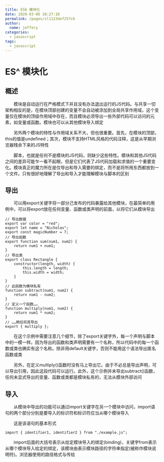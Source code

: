 ```yaml
---
title: ES6 模块化
date: 2020-03-06 18:27:10
permalink: /pages/sl1123def257cb
author: 
  name: jeffery
categories: 
  - javascript
tags: 
  - javascript
---
```


# ES^ 模块化


## 概述

  模块是自动运行在严格模式下并且没有办法退出运行的JS代码。与共享一切架构相反的是，在模块顶部创建的变量不会自动被添加到全局共享作用域，这个变量仅在模块的顶级作用域中存在，而且模块必须导出一些外部代码可以访问的元素，如变量或函数。模块也可以从其他模块导入绑定

  另外两个模块的特性与作用域关系不大，但也很重要。首先，在模块的顶部，this的值是undefined；其次，模块不支持HTML风格的代码注释，这是从早期浏览器残余下来的JS特性

  脚本，也就是任何不是模块的JS代码，则缺少这些特性。模块和其他JS代码之间的差异可能乍一看不起眼，但是它们代表了JS代码加载和求值的一个重要变化。模块真正的魔力所在是仅导出和导入需要的绑定，而不是将所用东西都放到一个文件。只有很好地理解了导出和导入才能理解模块与脚本的区别

 

## 导出

  可以用export关键字将一部分己发布的代码暴露给其他模块，在最简单的用例中，可以将export放在任何变量、函数或类声明的前面，以将它们从模块导出

```
// 导出数据
export var color = "red";
export let name = "Nicholas";
export const magicNumber = 7;
// 导出函数
export function sum(num1, num2) {
    return num1 + num1;
}
// 导出类
export class Rectangle {
    constructor(length, width) {
        this.length = length;
        this.width = width;
    }
}
// 此函数为模块私有
function subtract(num1, num2) {
    return num1 - num2;
}
// 定义一个函数……
function multiply(num1, num2) {
    return num1 * num2;
}
// ……稍后将其导出
export { multiply };
```

  在这个示例中需要注意几个细节，除了export关键字外，每一个声明与脚本中的一模一样。因为导出的函数和类声明需要有一个名称，所以代码中的每一个函数或类也确实有这个名称。除非用default关键字，否则不能用这个语法导出匿名函数或类

  另外，在定义multiply()函数时没有马上导出它。由于不必总是导出声明，可以导出引用，因此这段代码可以运行。此外，这个示例并未导出subtract()函数，任何未显式导出的变量、函数或类都是模块私有的，无法从模块外部访问

 

## 导入

  从模块中导出的功能可以通过import关键字在另一个模块中访问，import语句的两个部分分别是要导入的标识符和标识符应当从哪个模块导入

  这是该语句的基本形式

```
import { identifier1, identifier2 } from "./example.js";
```

  import后面的大括号表示从给定模块导入的绑定(binding)，关键字from表示从哪个模块导入给定的绑定，该模块由表示模块路径的字符串指定(被称作模块说明符)。浏览器使用的路径格式与传给<script>元素的相同，也就是说，必须把文件扩展名也加上。另一方面，Nodejs则遵循基于文件系统前缀区分本地文件和包的惯例。例如，example是一个包而./example.js是一个本地文件

  当从模块中导入一个绑定时，它就好像使用const定义的一样。无法定义另一个同名变量(包括导入另一个同名绑定)，也无法在import语句前使用标识符或改变绑定的值

【导入单个绑定】

  假设前面的示例在一个名为"example.js"的模块中，我们可以导入并以多种方式使用这个模块中的绑定

```
// 单个导入
import { sum } from "./example.js";
console.log(sum(1, 2)); // 3
sum = 1; // 出错
```

  尽管example.js导出的函数不止一个，但这个示例导入的却只有sum()函数。如果尝试给sum赋新值，结果是抛出一个错误，因为不能给导入的绑定重新赋值

  为了最好地兼容多个浏览器和Node.js环境，一定要在字符串之前包含/、./或../来表示要导入的文件

【导入多个绑定】

  如果想从示例模块导入多个绑定，则可以明确地将它们列出如下

```
// 多个导入
import { sum, multiply, magicNumber } from "./example.js";
console.log(sum(1, magicNumber)); // 8
console.log(multiply(1, 2)); // 2
```

  在这段代码中，从example模块导入3个绑定sum、multiply和magicNumber。之后使用它们，就像它们在本地定义的一样

【导入整个模块】

  特殊情况下，可以导入整个模块作为一个单一的对象。然后所有的导出都可以作为对象的属性使用

```
// 完全导入
import * as example from "./example.js";
console.log(example.sum(1,example.magicNumber)); // 8
console.log(example.multiply(1, 2)); // 2
```

  在这段代码中，从example.js中导出的所有绑定被加载到一个被称作example的对象中。指定的导出(sum()函数、mutiply()函数和magicNumber)之后会作为example的属性被访问。这种导入格式被称作命名空间导入(namespaceimport)。因为example.js文件中不存在example对象，故而它作为example.js中所有导出成员的命名空间对象而被创建

  但是，不管在import语句中把一个模块写了多少次，该模块将只执行一次。导入模块的代码执行后，实例化过的模块被保存在内存中，只要另一个import语句引用它就可以重复使用它

```
import { sum } from "./example.js";
import { multiply } from "./example.js";
import { magicNumber } from "./example.js";
```

  尽管在这个模块中有3个import语句，但example加载只执行一次。如果同一个应用程序中的其他模块也从example.js导入绑定，那么那些模块与此代码将使用相同的模块实例

【导入绑定的一个微妙怪异之处】

  ES6的import语句为变量、函数和类创建的是只读绑定，而不是像正常变量一样简单地引用原始绑定。标识符只有在被导出的模块中可以修改，即便是导入绑定的模块也无法更改绑定的值

```
export var name = "huochai";
export function setName(newName) {
    name = newName;
}
```

  当导入这两个绑定后，setName()函数可以改变name的值

```
import { name, setName } from "./example.js";
console.log(name); // "huochai"
setName("match");
console.log(name); // "match"
name = "huochai"; // error
```

  调用setName("match")时会回到导出setName()的模块中去执行，并将name设置为"match"。此更改会自动在导入的name绑定上体现。其原因是，name是导出的name标识符的本地名称。本段代码中所使用的name和模块中导入的name不是同一个

 

## 重命名

  有时候，从一个模块导入变量、函数或者类时，可能不希望使用它们的原始名称。幸运的是，可以在导出过程和导入过程中改变导出元素的名称

  假设要使用不同的名称导出一个函数，则可以用as关键字来指定函数在模块外的名称

```
function sum(num1, num2) {
    return num1 + num2;
}
export { sum as add };
```

  在这里，函数sum()是本地名称，add()是导出时使用的名称。也就是说，当另一个模块要导入这个函数时，必须使用add这个名称

```
import { add } from "./example.js";
```

  如果模块想使用不同的名称来导入函数，也可以使用as关键字

```
import { add as sum } from "./example.js";
console.log(typeof add); // "undefined"
console.log(sum(1, 2)); // 3
```

  这段代码导入add()函数时使用了一个导入名称来重命名sum()函数(当前上下文中的本地名称)。导入时改变函数的本地名称意味着即使模块导入了add()函数，在当前模块中也没有add()标识符

 

## 默认值

  由于在诸如CommonJS的其他模块系统中，从模块中导出和导入默认值是一个常见的做法，该语法被进行了优化。模块的默认值指的是通过default关键字指定的单个变量、函数或类，只能为每个模块设置一个默认的导出值，导出时多次使用default关键字是一个语法错误

【导出默认值】

  下面是一个使用default关键字的简单示例

```
export default function(num1, num2) {
    return num1 + num2;
}
```

  这个模块导出了一个函数作为它的默认值，default关键字表示这是一个默认的导出，由于函数被模块所代表，因而它不需要一个名称

  也可以在export default之后添加默认导出值的标识符，就像这样

```
function sum(num1, num2) {
    return num1 + num2;
}
export default sum;
```

  先定义sum()函数，然后再将其导出为默认值，如果需要计算默认值，则可以使用这个方法。为默认导出值指定标识符的第三种方法是使用重命名语法，如下所示

```
function sum(num1, num2) {
    return num1 + num2;
}
export { sum as default };
```

  在重命名导出时标识符default具有特殊含义，用来指示模块的默认值。由于default是JS中的默认关键字，因此不能将其用于变量、函数或类的名称；但是，可以将其用作属性名称。所以用default来重命名模块是为了尽可能与非默认导出的定义一致。如果想在一条导出语句中同时指定多个导出(包括默认导出)，这个语法非常有用

【导入默认值】

  可以使用以下语法从一个模块导入一个默认值

```
// 导入默认值
import sum from "./example.js";
console.log(sum(1, 2)); // 3
```

  这条import语句从模块example.js中导入了默认值，请注意，这里没有使用大括号，与非默认导入的情况不同。本地名称sum用于表示模块导出的任何默认函数，这种语法是最纯净的，ES6的创建者希望它能够成为web上主流的模块导入形式，并且可以使用已有的对象

  对于导出默认值和一或多个非默认绑定的模块，可以用一条语句导入所有导出的绑定

```
export let color = "red";
export default function(num1, num2) {
    return num1 + num2;
}
```

  可以用以下这条import语句导入color和默认函数

```
import sum, { color } from "./example.js";
console.log(sum(1, 2)); // 3
console.log(color); // "red"
```

  用逗号将默认的本地名称与大括号包裹的非默认值分隔开

  注意：在import语句中，默认值必须排在非默认值之前

  与导出默认值一样，也可以在导入默认值时使用重命名语法

```
// 等价于上个例子
import { default as sum, color } from "example";
console.log(sum(1, 2)); // 3
console.log(color); // "red"
```

  在这段代码中，默认导出(export)值被重命名为sum，并且还导入了color

 

## 静态加载

  ES6中的模块与node.js中的模块加载不同，nodeJS中的require语句是运行时加载，而ES6中的import是静态加载，所以有一些语法限制

  1、不能使用表达式和变量等这些只有在运行时才能得到结果的语法结构

```
// 报错
import { 'f' + 'oo' } from 'my_module';

// 报错
let module = 'my_module';
import { foo } from module;
```



  2、`import`和`export`命令只能在模块的顶层，不能在代码块之中，如不能在if语句和函数内使用

```
if (flag) {
    export flag; // 语法错误
}
// 报错
if (x === 1) {
  import { foo } from 'module1';
} else {
  import { foo } from 'module2';
}
function tryImport() {
    import flag from "./example.js"; // 语法错误
}
```

  以上的写法会报错，是因为在静态分析阶段，这些语法都是没法得到值的

  这样的设计，固然有利于编译器提高效率，但也导致无法在运行时加载模块。在语法上，条件加载就不可能实现。如果`import`命令要取代 Node 的`require`方法，这就形成了一个障碍。因为`require`是运行时加载模块，`import`命令无法取代`require`的动态加载功能

```
const path = './' + fileName;
const myModual = require(path);
```

  上面的语句就是动态加载，`require`到底加载哪一个模块，只有运行时才知道。`import`语句做不到这一点

 

## 重新导出

  可能需要重新导出模块已经导入的内容

```
import { sum } from "./example.js";
export { sum }
```

  虽然这样可以运行，但只通过一条语句也可以完成同样的任务

```
export { sum } from "./example.js";
```

  这种形式的export在指定的模块中查找sum声明，然后将其导出。当然，对于同样的值也可以不同的名称导出

```
export { sum as add } from "./example.js";
```

  这里的sum是从example.js导入的，然后再用add这个名字将其导出

  如果想导出另一个模块中的所有值，则可以使用*模式

```
export * from "./example.js";
```

  导出一切是指导出默认值及所有命名导出值，这可能会影响可以从模块导出的内容。例如，如果example.js有默认的导出值，则使用此语法时将无法定义一个新的默认导出

 

## 无绑定导入

  某些模块可能不导出任何东西，相反，它们可能只修改全局作用域中的对象。尽管模块中的顶层变量、函数和类不会自动地出现在全局作用域中，但这并不意味着模块无法访问全局作用域。内建对象(如Array和Object)的共享定义可以在模块中访问，对这些对象所做的更改将反映在其他模块中

  例如，要向所有数组添加pushAll()方法，则可以定义如下所示的模块

```
// 没有导出与导入的模块
Array.prototype.pushAll = function(items) {
    // items 必须是一个数组
    if (!Array.isArray(items)) {
        throw new TypeError("Argument must be an array.");
    }
    // 使用内置的 push() 与扩展运算符
    return this.push(...items);
};
```

  即使没有任何导出或导入的操作，这也是一个有效的模块。这段代码既可以用作模块也可以用作脚本。由于它不导出任何东西，因而可以使用简化的导入操作来执行模块代码，而且不导入任何的绑定

```
import "./example.js";
let colors = ["red", "green", "blue"];
let items = [];
items.pushAll(colors);
```

  这段代码导入并执行了模块中包含的pushAll()方法，所以pushAll()被添加到数组的原型，也就是说现在模块中的所有数组都可以使用pushAll()方法了

  注意：无绑定导入最有可能被应用于创建polyfill和Shim

 

## 加载模块

  虽然ES6定义了模块的语法，但它并没有定义如何加载这些模块。这正是规范复杂性的一个体现，应由不同的实现环境来决定。ES6没有尝试为所有JS环境创建一套统一的标准，它只规定了语法，并将加载机制抽象到一个未定义的内部方法HostResolveImportedModule中。Web浏览器和Node.js开发者可以通过对各自环境的认知来决定如何实现HostResolveImportedModule 

【在Web浏览器中使用模块】

  即使在ES6出现以前，Web浏览器也有多种方式可以将JS包含在Web应用程序中，这些脚本加载的方法分别是

  1、在<script>元素中通过src属性指定一个加载代码的地址来加载JS代码文件

  2、将JS代码内嵌到没有src属性的<script>元素中

  3、通过Web Worker或Service Worker的方法加载并执行JS代码文件

  为了完全支持模块功能，Web浏览器必须更新这些机制

**在<script>中使用模块**

  <script>元素的默认行为是将JS文件作为脚本加载，而非作为模块加载，当type属性缺失或包含一个JS内容类型(如"text/javascript")时就会发生这种情况。<script>元素可以执行内联代码或加载src中指定的文件，当type属性的值为"module"时支持加载模块。将type设置为"module"可以让浏览器将所有内联代码或包含在src指定的文件中的代码按照模块而非脚本的方式加载

```
<!-- load a module JavaScript file -->
<script type="module" src="module.js"></script>
<!-- include a module inline -->
<script type="module">
    import { sum } from "./example.js";
    let result = sum(1, 2);
</script>
```

  此示例中的第一个<script>元素使用src属性加载了一个外部的模块文件，它与加载脚本之间的唯一区别是type的值是"module"。第二个<script>元素包含了直接嵌入在网页中的模块。变量result没有暴露到全局作用域，它只存在于模块中(由<script>元素定义)，因此不会被添加到window作为它的属性

  在Web页面中引入模块的过程类似于引入脚本，相当简单。但是，模块实际的加载过程却有一些不同

  "module"与"text/javascript"这样的内容类型并不相同。JS模块文件与JS脚本文件具有相同的内容类型，因此无法仅根据内容类型进行区分。此外，当无法识别type的值时，浏览器会忽略<script>元素，因此不支持模块的浏览器将自动忽略<script type="module">来提供良好的向后兼容性

**Web浏览器中的模块加载顺序**

  模块与脚本不同，它是独一无二的，可以通过import关键字来指明其所依赖的其他文件，并且这些文件必须被加载进该模块才能正确执行。为了支持该功能，<script type="module">执行时自动应用defer属性

  加载脚本文件时，defer是可选属性加载模块时，它就是必需属性。一旦HTML解析器遇到具有src属性的<script type="module">，模块文件便开始下载，直到文档被完全解析模块才会执行。模块按照它们出现在HTML文件中的顺序执行，也就是说，无论模块中包含的是内联代码还是指定src属性，第一个<scpipt type="module">总是在第二个之前执行

```
<!-- this will execute first -->
<script type="module" src="module1.js"></script>
<!-- this will execute second -->
<script type="module">
import { sum } from "./example.js";
let result = sum(1, 2);
</script>
<!-- this will execute third -->
<script type="module" src="module2.js"></script>
```

  这3个<script>元素按照它们被指定的顺序执行，所以模块module1.js保证会在内联模块前执行，而内联模块保证会在module2.js模块之前执行

  每个模块都可以从一个或多个其他的模块导入，这会使问题复杂化。因此，首先解析模块以识别所有导入语句；然后，每个导入语句都触发一次获取过程(从网络或从缓存)，并且在所有导入资源都被加载和执行后才会执行当前模块

  用<script type="module">显式引入和用import隐式导入的所有模块都是按需加载并执行的。在这个示例中，完整的加载顺序如下

  1、下载并解析module1.js

  2、递归下载并解析module1.js中导入的资源

  3、解析内联模块

  4、递归下载并解析内联模块中导入的资源

  5、下载并解析module2.js

  6、递归下载并解析module2.js中导入的资源

  加载完成后，只有当文档完全被解析之后才会执行其他操作。文档解析完成后，会发生以下操作

  1、递归执行module1.js中导入的资源

  2、执行module1.js

  3、递归执行内联模块中导入的资源

  4、执行内联模块

  5、递归执行module2.js中导入的资源

  6、执行module2.js

  内联模块与其他两个模块唯一的不同是，它不必先下载模块代码。否则，加载导入资源和执行模块的顺序就是一样的

  注意：<script type="module">元素会忽略defer属性，因为它执行时defer属性默认是存在的

**Web浏览器中的异步模块加载**

  <script>元素上的async属性应用于脚本时，脚本文件将在文件完全下载并解析后执行。但是，文档中async脚本的顺序不会影响脚本执行的顺序，脚本在下载完成后立即执行，而不必等待包含的文档完成解析

  async属性也可以应用在模块上，在<script type="module">元素上应用async属性会让模块以类似于脚本的方式执行，唯一的区别是，在模块执行前，模块中所有的导入资源都必须下载下来。这可以确保只有当模块执行所需的所有资源都下载完成后才执行模块，但不能保证的是模块的执行时机

```
<!-- no guarantee which one of these will execute first -->
<script type="module" async src="module1.js"></script>
<script type="module" async src="module2.js"></script>
```

  在这个示例中，两个模块文件被异步加载。只是简单地看这个代码判断不出哪个模块先执行，如果module1.js首先完成下载(包括其所有的导入资源)，它将先执行；如果module2.js首先完成下载，那么它将先执行

**将模块作为Woker加载**

  Worker，例如Web Worker和Service Woker，可以在网页上下文之外执行JS代码。创建新Worker的步骤包括创建一个新的Worker实例(或其他的类)，传入JS文件的地址。默认的加载机制是按照脚本的方式加载文件

```
// 用脚本方式加载 script.js
let worker = new Worker("script.js");
```

  为了支持加载模块，HTML标准的开发者向这些构造函数添加了第二个参数，第二个参数是一个对象，其type属性的默认值为"script"。可以将type设置为"module"来加载模块文件

```
// 用模块方式加载 module.js
let worker = new Worker("module.js", { type: "module" });
```

  在此示例中，给第二个参数传入一个对象，其type属性的值为"module"，即按照模块而不是脚本的方式加载module.js。(这里的type属性是为了模仿<script>标签的type属性，用以区分模块和脚本)所有浏览器中的Worker类型都支持第二个参数

  Worker模块通常与Worker脚本一起使用，但也有一些例外。首先，Worker脚本只能从与引用的网页相同的源加载，但是Worker模块不会完全受限，虽然Worker模块具有相同的默认限制，但它们还是可以加载并访问具有适当的跨域资源共享(CORS)头的文件；其次，尽管Worker脚本可以使用self.importScripts()方法将其他脚本加载到Worker中，但self.importScripts()却始终无法加载Worker模块，因为应该使用import来导入

【浏览器模块说明符解析】

  浏览器要求模块说明符具有以下几种格式之一

  1、以/开头的解析为从根目录开始

  2、以./开头的解析为从当前目录开始

  3、以../开头的解析为从父目录开始

  4、URL格式

  例如，假设有一个模块文件位于https://www.example.com/modules/modules.js，其中包含以下代码

```
// 从 https://www.example.com/modules/example1.js 导入
import { first } from "./example1.js";
// 从 from https://www.example.com/example2.js 导入
import { second } from "../example2.js";
// 从 from https://www.example.com/example3.js 导入
import { third } from "/example3.js";
// 从 from https://www2.example.com/example4.js 导入
import { fourth } from "https://www2.example.com/example4.js";
```

  此示例中的每个模块说明符都适用于浏览器，包括最后一行中的那个完整的URL(为了支持跨域加载，只需确保www2.example.com的CORS头的配置是正确的)尽管尚未完成的模块加载器规范将提供解析其他格式的方法，但目前，这些是浏览器默认情况下唯一可以解析的模块说明符的格式

  因此，一些看起来正常的模块说明符在浏览器中实际上是无效的，并且会导致错误

```
// 无效：没有以 / 、 ./ 或 ../ 开始
import { first } from "example.js";
// 无效：没有以 / 、 ./ 或 ../ 开始
import { second } from "example/index.js";
```

  由于这两个模块说明符的格式不正确(缺少正确的起始字符)，因此它们无法被浏览器加载，即使在<script>标签中用作src的值时二者都可以正常工作。<script>标签和import之间的这种行为差异是有意为之

 

## 总结

  下面对AMD、CMD、CommonJS和ES6的module进行总结对比

  AMD是requireJS在推广过程中对模块定义的规范化产出。AMD是一个规范，只定义语法API，而requireJS是具体的实现。类似于ECMAScript和javascript的关系

  由下面代码可知，AMD的特点是依赖前置，对于依赖的模块提前执行

```
// AMD
define(['./a', './b'], function(a, b) {  // 依赖必须一开始就写好
    a.doSomething()    
    // 此处略去 n 行    
    b.doSomething()    
    ...
})
```

  CMD 是 SeaJS 在推广过程中对模块定义的规范化产出，它的特点是依赖就近，对于依赖的模块延迟执行

```
// CMD
define(function(require, exports, module) { 
    var a = require('./a')
     a.doSomething()  
    // 此处略去 n 行   
    var b = require('./b') // 依赖可以就近书写  
    b.doSomething()   
    // ... 
})
```

  CommonJS规范主要在NodeJS后端使用，前端浏览器不支持该规范

```
// math.js
exports.add = function () {
    var sum = 0, i = 0,args = arguments, l = args.length;
    while (i < l) {
        sum += args[i++];
    }
    return sum;
};
// program.js
var math = require('math');
exports.increment = function (val) {
    return math.add(val, 1);
};
```

  ES6的Module模块主要通过export和import来进行模块的导入和导出

```
//example.js
export default function(num1, num2) {
    return num1 + num2;
}
// 导入默认值
import sum from "./example.js";
console.log(sum(1, 2)); // 3
```